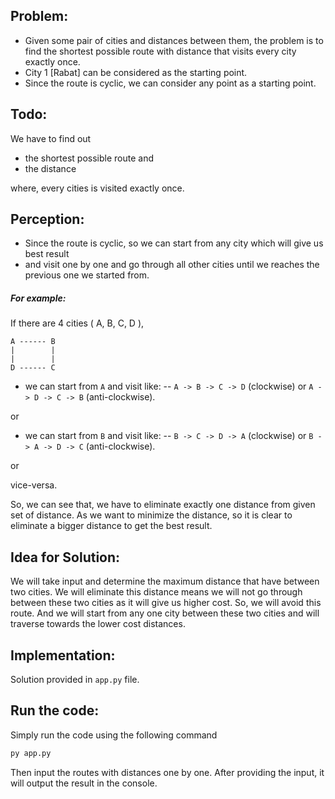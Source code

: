 ## Problem:
- Given some pair of cities and distances between them, the problem is to find the shortest possible route with distance that visits every city exactly once.
- City 1 [Rabat] can be considered as the starting point.
- Since the route is cyclic, we can consider any point as a starting point.

  

## Todo:
We have to find out
- the shortest possible route and
- the distance

where, every cities is visited exactly once.

  
## Perception:
- Since the route is cyclic, so we can start from any city which will give us best result
- and visit one by one and go through all other cities until we reaches the previous one we started from.

##### For example:
If there are 4 cities ( A, B, C, D ),
```
A ------ B
|        |
|        |
D ------ C
```
- we can start from ```A``` and visit like: 
-- ```A -> B -> C -> D``` (clockwise) or ```A -> D -> C -> B``` (anti-clockwise).

or

- we can start from ```B``` and visit like:
-- ```B -> C -> D -> A``` (clockwise) or ```B -> A -> D -> C``` (anti-clockwise).

or 

vice-versa.

So, we can see that, we have to eliminate exactly one distance from given set of distance. As we want to minimize the distance, so it is clear to eliminate a bigger distance to get the best result.

## Idea for Solution:
We will take input and determine the maximum distance that have between two cities. We will eliminate this distance means we will not go through between these two cities as it will give us higher cost. So, we will avoid this route.
And we will start from any one city between these two cities and will traverse towards the lower cost distances.

## Implementation:
Solution provided in ```app.py``` file.

## Run the code:
Simply run the code using the following command 
```bash
py app.py
```
Then input the routes with distances one by one. After providing the input, it will output the result in the console.
